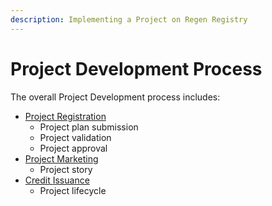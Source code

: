 ```yaml
---
description: Implementing a Project on Regen Registry
---
```


# Project Development Process

The overall Project Development process includes:&#x20;

* [Project Registration](project-registration/)
  * Project plan submission
  * Project validation
  * Project approval&#x20;
* [Project Marketing](project-marketing/)
  * Project story&#x20;
* [Credit Issuance ](credit-issuance.md)
  * Project lifecycle&#x20;
